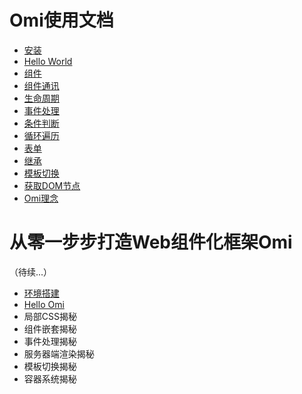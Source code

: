 ﻿# Omi使用文档
* [安装](./cn_installation.md)
* [Hello World](./cn_hello_world.md)
* [组件](./cn_components.md)
* [组件通讯](./cn_communication.md)
* [生命周期](./cn_lifecycle.md)
* [事件处理](./cn_events.md)
* [条件判断](./cn_condition.md)
* [循环遍历](./cn_loop.md)
* [表单](./cn_form.md)
* [继承](./cn_inhrit.md)
* [模板切换](./cn_template.md)
* [获取DOM节点](./cn_get_dom.md)
* [Omi理念](./cn_thinking_in_omi.md)

# 从零一步步打造Web组件化框架Omi

（待续...）

* [环境搭建](./cn_pr_env.md)
* [Hello Omi](./cn_pr_hello.md)
* 局部CSS揭秘
* 组件嵌套揭秘
* 事件处理揭秘
* 服务器端渲染揭秘
* 模板切换揭秘
* 容器系统揭秘